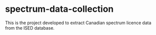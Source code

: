 # spectrum-data-collection
This is the project developed to extract Canadian spectrum licence data from the ISED database.  
